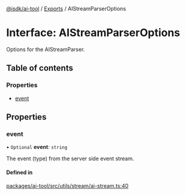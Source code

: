 [@isdk/ai-tool](../README.md) / [Exports](../modules.md) / AIStreamParserOptions

# Interface: AIStreamParserOptions

Options for the AIStreamParser.

## Table of contents

### Properties

- [event](AIStreamParserOptions.md#event)

## Properties

### event

• `Optional` **event**: `string`

The event (type) from the server side event stream.

#### Defined in

[packages/ai-tool/src/utils/stream/ai-stream.ts:40](https://github.com/isdk/ai-tool.js/blob/5ff3a34d9852a051d1821b3c3de867a8271c1404/src/utils/stream/ai-stream.ts#L40)
